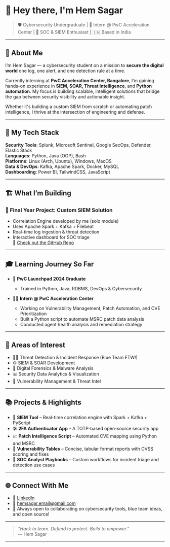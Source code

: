 # 👋 Hey there, I'm Hem Sagar

> 🛡️ Cybersecurity Undergraduate | 💼 Intern @ PwC Acceleration Center | 🧠 SOC & SIEM Enthusiast | 🇮🇳 Based in India

---

## 🚀 About Me

I’m Hem Sagar — a cybersecurity student on a mission to **secure the digital world** one log, one alert, and one detection rule at a time.

Currently interning at **PwC Acceleration Center, Bangalore**, I’m gaining hands-on experience in **SIEM, SOAR, Threat Intelligence**, and **Python automation**. My focus is building scalable, intelligent solutions that bridge the gap between security visibility and actionable insight.

Whether it's building a custom SIEM from scratch or automating patch intelligence, I thrive at the intersection of engineering and defense.

---

## 🧰 My Tech Stack

**Security Tools**: Splunk, Microsoft Sentinel, Google SecOps, Defender, Elastic Stack  
**Languages**: Python, Java (OOP), Bash  
**Platforms**: Linux (Arch, Ubuntu), Windows, MacOS  
**Data & DevOps**: Kafka, Apache Spark, Docker, MySQL  
**Dashboarding**: Power BI, TailwindCSS, JavaScript  

---

## 🏗️ What I’m Building

### 🔐 Final Year Project: **Custom SIEM Solution**
- Correlation Engine developed by me (solo module)
- Uses Apache Spark + Kafka + Filebeat
- Real-time log ingestion & threat detection
- Interactive dashboard for SOC triage  
📂 [Check out the GitHub Repo](https://github.com/yourusername/sentinelx)

---

## 🎓 Learning Journey So Far

- 🧠 **PwC Launchpad 2024 Graduate**  
   - Trained in Python, Java, RDBMS, DevOps & Cybersecurity

- 👨‍💻 **Intern @ PwC Acceleration Center**  
   - Working on Vulnerability Management, Patch Automation, and CVE Prioritization  
   - Built a Python script to automate MSRC patch data analysis  
   - Conducted agent health analysis and remediation strategy

---

## 🎯 Areas of Interest

- 🕵️‍♂️ Threat Detection & Incident Response (Blue Team FTW!)  
- ⚙️ SIEM & SOAR Development  
- 🧪 Digital Forensics & Malware Analysis  
- 📊 Security Data Analytics & Visualization  
- 🚧 Vulnerability Management & Threat Intel

---

## 📚 Projects & Highlights

- 📌 **SIEM Tool** – Real-time correlation engine with Spark + Kafka + PyScript  
- 🛠️ **2FA Authenticator App** – A TOTP-based open-source security app  
- 📈 **Patch Intelligence Script** – Automated CVE mapping using Python and MSRC  
- 🔎 **Vulnerability Tables** – Concise, tabular format reports with CVSS scoring and fixes  
- 🧠 **SOC Analyst Playbooks** – Custom workflows for incident triage and detection use cases

---

## 🌐 Connect With Me

- 🔗 [LinkedIn](https://www.linkedin.com/in/hemsagar/)
- 📧 hemsagar.email@gmail.com
- 🧠 Always open to collaborating on cybersecurity tools, blue team ideas, and open source!

---

> _“Hack to learn. Defend to protect. Build to empower.”_  
> — Hem Sagar

---
